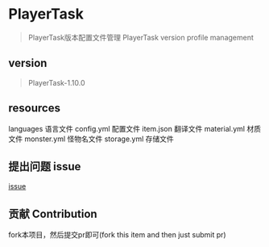 # PlayerTask


> PlayerTask版本配置文件管理
> PlayerTask version profile management

## version
> PlayerTask-1.10.0

## resources

languages 语言文件
config.yml 配置文件
item.json 翻译文件
material.yml 材质文件
monster.yml 怪物名文件
storage.yml 存储文件

## 提出问题 issue

[issue](https://github.com/handy-git/PlayerTaskVersions/issues/new)

## 贡献 Contribution

fork本项目，然后提交pr即可(fork this item and then just submit pr)  